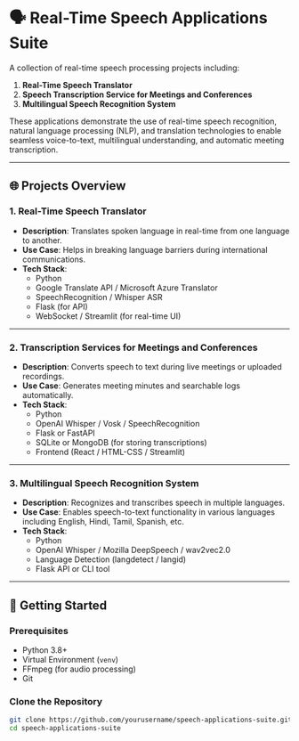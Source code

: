 # 🗣️ Real-Time Speech Applications Suite

A collection of real-time speech processing projects including:
1. **Real-Time Speech Translator**
2. **Speech Transcription Service for Meetings and Conferences**
3. **Multilingual Speech Recognition System**

These applications demonstrate the use of real-time speech recognition, natural language processing (NLP), and translation technologies to enable seamless voice-to-text, multilingual understanding, and automatic meeting transcription.

---

## 🌐 Projects Overview

### 1. Real-Time Speech Translator
- **Description**: Translates spoken language in real-time from one language to another.
- **Use Case**: Helps in breaking language barriers during international communications.
- **Tech Stack**: 
  - Python
  - Google Translate API / Microsoft Azure Translator
  - SpeechRecognition / Whisper ASR
  - Flask (for API)
  - WebSocket / Streamlit (for real-time UI)

---

### 2. Transcription Services for Meetings and Conferences
- **Description**: Converts speech to text during live meetings or uploaded recordings.
- **Use Case**: Generates meeting minutes and searchable logs automatically.
- **Tech Stack**:
  - Python
  - OpenAI Whisper / Vosk / SpeechRecognition
  - Flask or FastAPI
  - SQLite or MongoDB (for storing transcriptions)
  - Frontend (React / HTML-CSS / Streamlit)

---

### 3. Multilingual Speech Recognition System
- **Description**: Recognizes and transcribes speech in multiple languages.
- **Use Case**: Enables speech-to-text functionality in various languages including English, Hindi, Tamil, Spanish, etc.
- **Tech Stack**:
  - Python
  - OpenAI Whisper / Mozilla DeepSpeech / wav2vec2.0
  - Language Detection (langdetect / langid)
  - Flask API or CLI tool

---

## 🚀 Getting Started

### Prerequisites
- Python 3.8+
- Virtual Environment (`venv`)
- FFmpeg (for audio processing)
- Git

### Clone the Repository
```bash
git clone https://github.com/yourusername/speech-applications-suite.git
cd speech-applications-suite
